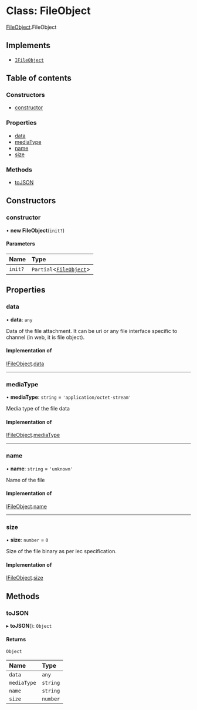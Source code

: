 # Class: FileObject

[FileObject](../modules/FileObject.md).FileObject

## Implements

- [`IFileObject`](../interfaces/FormModel.IFileObject.md)

## Table of contents

### Constructors

- [constructor](FileObject.FileObject-1.md#constructor)

### Properties

- [data](FileObject.FileObject-1.md#data)
- [mediaType](FileObject.FileObject-1.md#mediatype)
- [name](FileObject.FileObject-1.md#name)
- [size](FileObject.FileObject-1.md#size)

### Methods

- [toJSON](FileObject.FileObject-1.md#tojson)

## Constructors

### constructor

• **new FileObject**(`init?`)

#### Parameters

| Name | Type |
| :------ | :------ |
| `init?` | `Partial`<[`FileObject`](FileObject.FileObject-1.md)\> |

## Properties

### data

• **data**: `any`

Data of the file attachment. It can be uri or any file interface specific to channel (in web, it is file object).

#### Implementation of

[IFileObject](../interfaces/FormModel.IFileObject.md).[data](../interfaces/FormModel.IFileObject.md#data)

___

### mediaType

• **mediaType**: `string` = `'application/octet-stream'`

Media type of the file data

#### Implementation of

[IFileObject](../interfaces/FormModel.IFileObject.md).[mediaType](../interfaces/FormModel.IFileObject.md#mediatype)

___

### name

• **name**: `string` = `'unknown'`

Name of the file

#### Implementation of

[IFileObject](../interfaces/FormModel.IFileObject.md).[name](../interfaces/FormModel.IFileObject.md#name)

___

### size

• **size**: `number` = `0`

Size of the file binary as per iec specification.

#### Implementation of

[IFileObject](../interfaces/FormModel.IFileObject.md).[size](../interfaces/FormModel.IFileObject.md#size)

## Methods

### toJSON

▸ **toJSON**(): `Object`

#### Returns

`Object`

| Name | Type |
| :------ | :------ |
| `data` | `any` |
| `mediaType` | `string` |
| `name` | `string` |
| `size` | `number` |
